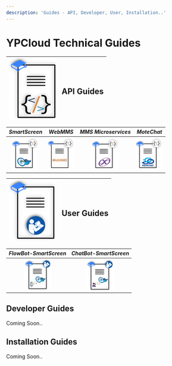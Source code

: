 ```yaml
---
description: 'Guides - API, Developer, User, Installation..'
---
```

# YPCloud Technical Guides

| ![](.gitbook/assets/gb_api_g128x164.png) | <div><h2>API Guides</h2></div> |
| ---: | :--- |


| _SmartScreen_ | _WebMMS_ | _MMS Microservices_ | _MoteChat_ |
| :---: | :---: | :---: | :---: |
| [![](.gitbook/assets/ss_api_g73x88o.png)](https://gitbook.ypcloud.com/smartscreen-api-guide) | [![](.gitbook/assets/webmms_api_g73x88.png)](https://gitbook.ypcloud.com/webmms-api-guide) | [![](.gitbook/assets/mms_api_g73x88.png)](https://gitbook.ypcloud.com/mms-microservices-api-guide) | [![](.gitbook/assets/mc_api_g73x88.png)](https://gitbook.ypcloud.com/motechat-api-guide) |

 

| ![](.gitbook/assets/gb_user_man_128x163.png) | <div><h2>User Guides</h2></div> |
| ---: | :--- |


| _FlowBot-SmartScreen_ | _ChatBot-SmartScreen_ |
| :---: | :---: |
| [![](.gitbook/assets/fb_ss_usr_man75x83.png)](https://gitbook.ypcloud.com/flowbot-for-smartscreen) | [![](.gitbook/assets/cb_ss_usr_man75x84.png)](https://gitbook.ypcloud.com/chatbot-for-smartscreen) |

## Developer Guides

Coming Soon..

## Installation Guides

Coming Soon..

